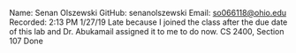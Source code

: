 Name: Senan Olszewski
GitHub: senanolszewski
Email: so066118@ohio.edu
Recorded: 2:13 PM 1/27/19
Late because I joined the class after the due date of this lab and Dr. Abukamail assigned it to me to do now.
CS 2400, Section 107
Done
